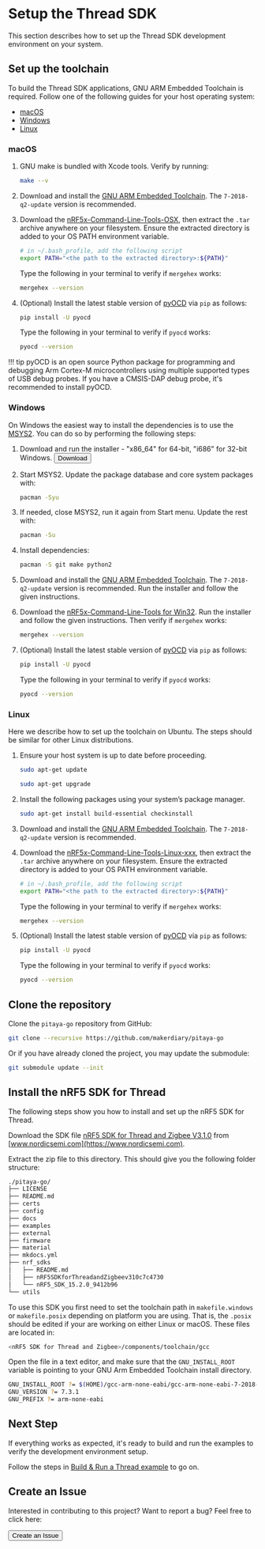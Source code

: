 # Setup the Thread SDK

This section describes how to set up the Thread SDK development environment on your system.

## Set up the toolchain

To build the Thread SDK applications, GNU ARM Embedded Toolchain is required. Follow one of the following guides for your host operating system:

* [macOS](#macos)
* [Windows](#windows)
* [Linux](#linux)

### macOS

1. GNU make is bundled with Xcode tools. Verify by running:
	``` sh
	make --v
	```

2. Download and install the [GNU ARM Embedded Toolchain](https://developer.arm.com/open-source/gnu-toolchain/gnu-rm/downloads). The `7-2018-q2-update` version is recommended.

3. Download the [nRF5x-Command-Line-Tools-OSX](https://www.nordicsemi.com/Software-and-Tools/Development-Tools/nRF-Command-Line-Tools/Download#infotabs), then extract the `.tar` archive anywhere on your filesystem. Ensure the extracted directory is added to your OS PATH environment variable.

    ``` sh
    # in ~/.bash_profile, add the following script
    export PATH="<the path to the extracted directory>:${PATH}"
    ```

    Type the following in your terminal to verify if `mergehex` works:
    ``` sh
    mergehex --version
    ```

4. (Optional) Install the latest stable version of [pyOCD](https://github.com/mbedmicro/pyOCD) via `pip` as follows:

	``` sh
	pip install -U pyocd
	```

	Type the following in your terminal to verify if `pyocd` works:
	``` sh
	pyocd --version
	```

!!! tip
	pyOCD is an open source Python package for programming and debugging Arm Cortex-M microcontrollers using multiple supported types of USB debug probes. If you have a CMSIS-DAP debug probe, it's recommended to install pyOCD.	

### Windows

On Windows the easiest way to install the dependencies is to use the [MSYS2](http://www.msys2.org/). You can do so by performing the following steps:

1. Download and run the installer - "x86_64" for 64-bit, "i686" for 32-bit Windows.
	<a href="http://www.msys2.org/"><button data-md-color-primary="marsala">Download</button></a>

2. Start MSYS2. Update the package database and core system packages with:

	``` sh
	pacman -Syu
	```

3. If needed, close MSYS2, run it again from Start menu. Update the rest with:

	``` sh
	pacman -Su
	```

4. Install dependencies:

	``` sh
	pacman -S git make python2
	```

5. Download and install the [GNU ARM Embedded Toolchain](https://developer.arm.com/open-source/gnu-toolchain/gnu-rm/downloads). The `7-2018-q2-update` version is recommended. Run the installer and follow the given instructions.

6. Download the [nRF5x-Command-Line-Tools for Win32](https://www.nordicsemi.com/Software-and-Tools/Development-Tools/nRF-Command-Line-Tools/Download#infotabs). Run the installer and follow the given instructions. Then verify if `mergehex` works:

    ``` sh
    mergehex --version
    ```

7. (Optional) Install the latest stable version of [pyOCD](https://github.com/mbedmicro/pyOCD) via `pip` as follows:

	``` sh
	pip install -U pyocd
	```
	Type the following in your terminal to verify if `pyocd` works:
	``` sh
	pyocd --version
	```

### Linux

Here we describe how to set up the toolchain on Ubuntu. The steps should be similar for other Linux distributions.

1. Ensure your host system is up to date before proceeding.

    ``` sh
    sudo apt-get update
    ```
    ``` sh
    sudo apt-get upgrade
    ```

2. Install the following packages using your system’s package manager.

    ``` sh
    sudo apt-get install build-essential checkinstall
    ```

3. Download and install the [GNU ARM Embedded Toolchain](https://developer.arm.com/open-source/gnu-toolchain/gnu-rm/downloads). The `7-2018-q2-update` version is recommended.

4. Download the [nRF5x-Command-Line-Tools-Linux-xxx](https://www.nordicsemi.com/Software-and-Tools/Development-Tools/nRF-Command-Line-Tools/Download#infotabs), then extract the `.tar` archive anywhere on your filesystem. Ensure the extracted directory is added to your OS PATH environment variable.

    ``` sh
    # in ~/.bash_profile, add the following script
    export PATH="<the path to the extracted directory>:${PATH}"
    ```

    Type the following in your terminal to verify if `mergehex` works:
    ``` sh
    mergehex --version
    ```

5. (Optional) Install the latest stable version of [pyOCD](https://github.com/mbedmicro/pyOCD) via `pip` as follows:

	``` sh
	pip install -U pyocd
	```

	Type the following in your terminal to verify if `pyocd` works:
	``` sh
	pyocd --version
	```

## Clone the repository

Clone the `pitaya-go` repository from GitHub:

``` sh
git clone --recursive https://github.com/makerdiary/pitaya-go
```

Or if you have already cloned the project, you may update the submodule:

``` sh
git submodule update --init
```

## Install the nRF5 SDK for Thread

The following steps show you how to install and set up the nRF5 SDK for Thread.

Download the SDK file [nRF5 SDK for Thread and Zigbee V3.1.0](https://www.nordicsemi.com/Software-and-Tools/Software/nRF5-SDK-for-Thread-and-Zigbee/Download#infotabs) from [www.nordicsemi.com](https://www.nordicsemi.com).

Extract the zip file to this directory. This should give you the following folder structure:

``` sh
./pitaya-go/
├── LICENSE
├── README.md
├── certs
├── config
├── docs
├── examples
├── external
├── firmware
├── material
├── mkdocs.yml
├── nrf_sdks
│   ├── README.md
│   ├── nRF5SDKforThreadandZigbeev310c7c4730
│   └── nRF5_SDK_15.2.0_9412b96
└── utils
```

To use this SDK you first need to set the toolchain path in `makefile.windows` or `makefile.posix` depending on platform you are using. That is, the `.posix` should be edited if your are working on either Linux or macOS. These files are located in:

``` sh
<nRF5 SDK for Thread and Zigbee>/components/toolchain/gcc
```

Open the file in a text editor, and make sure that the `GNU_INSTALL_ROOT` variable is pointing to your GNU Arm Embedded Toolchain install directory.

``` sh
GNU_INSTALL_ROOT ?= $(HOME)/gcc-arm-none-eabi/gcc-arm-none-eabi-7-2018-q2-update/bin/
GNU_VERSION ?= 7.3.1
GNU_PREFIX ?= arm-none-eabi
```


## Next Step

If everything works as expected, it's ready to build and run the examples to verify the development environment setup.

Follow the steps in [Build & Run a Thread example](build-n-run-thread-example.md) to go on.


## Create an Issue

Interested in contributing to this project? Want to report a bug? Feel free to click here:

<a href="https://github.com/makerdiary/pitaya-go/issues/new"><button data-md-color-primary="marsala"><i class="fa fa-github"></i> Create an Issue</button></a>


